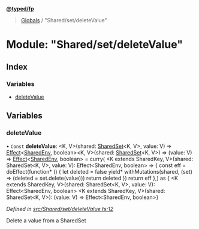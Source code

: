 **[@typed/fp](../README.md)**

> [Globals](../globals.md) / "Shared/set/deleteValue"

# Module: "Shared/set/deleteValue"

## Index

### Variables

* [deleteValue](_shared_set_deletevalue_.md#deletevalue)

## Variables

### deleteValue

• `Const` **deleteValue**: \<K, V>(shared: [SharedSet](../interfaces/_shared_set_sharedset_.sharedset.md)\<K, V>, value: V) => [Effect](_effect_effect_.effect.md)\<[SharedEnv](../interfaces/_shared_core_services_sharedenv_.sharedenv.md), boolean>\<K, V>(shared: [SharedSet](../interfaces/_shared_set_sharedset_.sharedset.md)\<K, V>) => (value: V) => [Effect](_effect_effect_.effect.md)\<[SharedEnv](../interfaces/_shared_core_services_sharedenv_.sharedenv.md), boolean> = curry( \<K extends SharedKey, V>(shared: SharedSet\<K, V>, value: V): Effect\<SharedEnv, boolean> => { const eff = doEffect(function* () { let deleted = false yield* withMutations(shared, (set) => (deleted = set.delete(value))) return deleted }) return eff },) as { \<K extends SharedKey, V>(shared: SharedSet\<K, V>, value: V): Effect\<SharedEnv, boolean> \<K extends SharedKey, V>(shared: SharedSet\<K, V>): (value: V) => Effect\<SharedEnv, boolean>}

*Defined in [src/Shared/set/deleteValue.ts:12](https://github.com/TylorS/typed-fp/blob/8639976/src/Shared/set/deleteValue.ts#L12)*

Delete a value from a SharedSet

